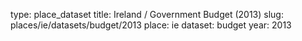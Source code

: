 type: place_dataset
title: Ireland / Government Budget (2013)
slug: places/ie/datasets/budget/2013
place: ie
dataset: budget
year: 2013
